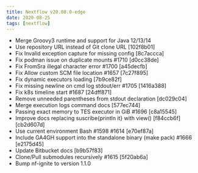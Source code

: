 ```yaml
---
title: Nextflow v20.08.0-edge
date: 2020-08-25
tags: [nextflow]
---
```


- Merge Groovy3 runtime and support for Java 12/13/14
- Use repository URL instead of Git clone URL [102f8b01]
- Fix Invalid exception capture for missing config [8c7accca]
- Fix podman issue on duplicate mounts #1710 [d0cc38de]
- Fix FromSra illegal character error #1700 [a45decfb]
- Fix Allow custom SCM file location #1657 [7c27f895]
- Fix dynamic executors loading [7b9ce82f]
- Fix missing newline on cmd log stdout/err #1705 [1416a388]
- Fix k8s timeline start #1687 [24dff871]
- Remove unneeded parentheses from stdout declaration [dc029c04]
- Merge execution logs command docs [577ec744]
- Passing exact memory to TES executor in GiB #1696 [c8a15545]
- Improve docs replacing suscribe{println it} with view() [f84ccb6f] [cb2d607d]
- Use current environment Bash #1598 #1614 [e70ef87a]
- Include GA4GH support into the standalone binary (make pack) #1666 [e2175d45]
- Update Bitbucket docs [b9b57f83]
- Clone/Pull submodules recursively #1615 [5f20ab6a]
- Bump nf-ignite to version 1.1.0
